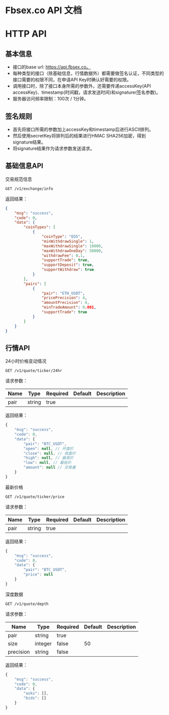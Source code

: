 # Fbsex.co API 文档
# HTTP API
## 基本信息
* 接口的base url: https://api.fbsex.co。
* 每种类型的接口（除基础信息，行情数据外）都需要做签名认证，不同类型的接口需要的权限不同，在申请API Key时确认好需要的权限。
* 调用接口时，除了接口本身所需的参数外，还需要传递accessKey(API accessKey)、timestamp(时间戳，请求发送时间)和signature(签名参数)。
* 服务器访问频率限制：100次 / 1分钟。
## 签名规则
* 首先将接口所需的参数加上accessKey和timestamp后进行ASCII排列。
* 然后使用secretKey将排列后的结果进行HMAC SHA256加密，得到signature结果。
* 将signature结果作为请求参数发送请求。
## 基础信息API
交易规范信息
```
GET /v1/exchange/info
```
返回结果：
```json
{
    "msg": "success",
    "code": 0,
    "data": {
        "coinTypes": [
            {
                "coinType": "EOS",
                "minWithdrawSingle": 1,
                "maxWithdrawSingle": 10000,
                "maxWithdrawOneDay": 50000,
                "withdrawFee": 0.1,
                "supportTrade": true,
                "supportDeposit": true,
                "supportWithdraw": true
            }
        ],
        "pairs": [
            {
                "pair": "ETH_USDT",
                "pricePrecision": 4,
                "amountPrecision": 4,
                "minTradeAmount": 0.001,
                "supportTrade": true
            }
        ]
    }
}
```
## 行情API
24小时价格变动情况
```
GET /v1/quote/ticker/24hr
```
请求参数：

| Name | Type | Required | Default | Description  |
| ---- | ---- | -------- | ------- | ------------ |
| pair | string | true | | |

返回结果：
```javascript
{
    "msg": "success",
    "code": 0,
    "data": {
        "pair": "BTC_USDT",
        "open": null, // 开盘价
        "close": null, // 收盘价
        "high": null, // 最高价
        "low": null, // 最低价
        "amount": null // 交易量
    }
}
```
最新价格
```
GET /v1/quote/ticker/price
```
请求参数：

| Name | Type | Required | Default | Description  |
| ---- | ---- | -------- | ------- | ------------ |
| pair | string | true | | |

返回结果：
```javascript
{
    "msg": "success",
    "code": 0,
    "data": {
        "pair": "BTC_USDT",
        "price": null
    }
}
```
深度数据
```
GET /v1/quote/depth
```
请求参数：

| Name | Type | Required | Default | Description  |
| ---- | ---- | -------- | ------- | ------------ |
| pair | string | true | | |
| size | integer | false | 50 | |
| precision | string | false | | |

返回结果：
```javascript
{
    "msg": "success",
    "code": 0,
    "data": {
        "asks": [],
        "bids": []
    }
}
```